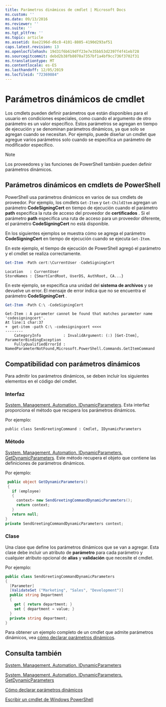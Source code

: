 ```yaml
---
title: Parámetros dinámicos de cmdlet | Microsoft Docs
ms.custom: ''
ms.date: 09/13/2016
ms.reviewer: ''
ms.suite: ''
ms.tgt_pltfrm: ''
ms.topic: article
ms.assetid: 8ae2196d-d6c8-4101-8805-4190d293af51
caps.latest.revision: 13
ms.openlocfilehash: 19d31f6b619dff23e7e35bb53d2397f4f41eb728
ms.sourcegitcommit: debd2b38fb8070a7357bf1a4bf9cc736f3702f31
ms.translationtype: MT
ms.contentlocale: es-ES
ms.lasthandoff: 12/05/2019
ms.locfileid: "72369884"
---
```

# <a name="cmdlet-dynamic-parameters"></a>Parámetros dinámicos de cmdlet

Los cmdlets pueden definir parámetros que están disponibles para el usuario en condiciones especiales, como cuando el argumento de otro parámetro es un valor específico. Estos parámetros se agregan en tiempo de ejecución y se denominan parámetros dinámicos, ya que solo se agregan cuando se necesitan. Por ejemplo, puede diseñar un cmdlet que agregue varios parámetros solo cuando se especifica un parámetro de modificador específico.

> [!NOTE]
> Los proveedores y las funciones de PowerShell también pueden definir parámetros dinámicos.

## <a name="dynamic-parameters-in-powershell-cmdlets"></a>Parámetros dinámicos en cmdlets de PowerShell

PowerShell usa parámetros dinámicos en varios de sus cmdlets de proveedor. Por ejemplo, los cmdlets `Get-Item` y `Get-ChildItem` agregan un parámetro **CodeSigningCert** en tiempo de ejecución cuando el parámetro **path** especifica la ruta de acceso del proveedor de **certificados** . Si el parámetro **path** especifica una ruta de acceso para un proveedor diferente, el parámetro **CodeSigningCert** no está disponible.

En los siguientes ejemplos se muestra cómo se agrega el parámetro **CodeSigningCert** en tiempo de ejecución cuando se ejecuta `Get-Item`.

En este ejemplo, el tiempo de ejecución de PowerShell agregó el parámetro y el cmdlet se realiza correctamente.

```powershell
Get-Item -Path cert:\CurrentUser -CodeSigningCert
```

```Output
Location   : CurrentUser
StoreNames : {SmartCardRoot, UserDS, AuthRoot, CA...}
```

En este ejemplo, se especifica una unidad del **sistema de archivos** y se devuelve un error. El mensaje de error indica que no se encuentra el parámetro **CodeSigningCert** .

```powershell
Get-Item -Path C:\ -CodeSigningCert
```

```Output
Get-Item : A parameter cannot be found that matches parameter name 'codesigningcert'.
At line:1 char:37
+  get-item -path C:\ -codesigningcert <<<<
--------
    CategoryInfo          : InvalidArgument: (:) [Get-Item], ParameterBindingException
    FullyQualifiedErrorId : NamedParameterNotFound,Microsoft.PowerShell.Commands.GetItemCommand
```

## <a name="support-for-dynamic-parameters"></a>Compatibilidad con parámetros dinámicos

Para admitir los parámetros dinámicos, se deben incluir los siguientes elementos en el código del cmdlet.

### <a name="interface"></a>Interfaz

[System. Management. Automation. IDynamicParameters](/dotnet/api/System.Management.Automation.IDynamicParameters).
Esta interfaz proporciona el método que recupera los parámetros dinámicos.

Por ejemplo:

`public class SendGreetingCommand : Cmdlet, IDynamicParameters`

### <a name="method"></a>Método

[System. Management. Automation. IDynamicParameters. GetDynamicParameters](/dotnet/api/System.Management.Automation.IDynamicParameters.GetDynamicParameters).
Este método recupera el objeto que contiene las definiciones de parámetros dinámicos.

Por ejemplo:

```csharp
 public object GetDynamicParameters()
 {
   if (employee)
   {
     context= new SendGreetingCommandDynamicParameters();
     return context;
   }
   return null;
}
private SendGreetingCommandDynamicParameters context;
```

### <a name="class"></a>Clase

Una clase que define los parámetros dinámicos que se van a agregar. Esta clase debe incluir un atributo de **parámetro** para cada parámetro y cualquier atributo opcional de **alias** y **validación** que necesite el cmdlet.

Por ejemplo:

```csharp
public class SendGreetingCommandDynamicParameters
{
  [Parameter]
  [ValidateSet ("Marketing", "Sales", "Development")]
  public string Department
  {
    get { return department; }
    set { department = value; }
  }
  private string department;
}
```

Para obtener un ejemplo completo de un cmdlet que admite parámetros dinámicos, vea [cómo declarar parámetros dinámicos](./how-to-declare-dynamic-parameters.md).

## <a name="see-also"></a>Consulta también

[System. Management. Automation. IDynamicParameters](/dotnet/api/System.Management.Automation.IDynamicParameters)

[System. Management. Automation. IDynamicParameters. GetDynamicParameters](/dotnet/api/System.Management.Automation.IDynamicParameters.GetDynamicParameters)

[Cómo declarar parámetros dinámicos](./how-to-declare-dynamic-parameters.md)

[Escribir un cmdlet de Windows PowerShell](./writing-a-windows-powershell-cmdlet.md)
